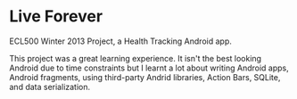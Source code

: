 Live Forever
==============
ECL500 Winter 2013 Project, a Health Tracking Android app.

This project was a great learning experience. It isn't the best looking Android
due to time constraints but I learnt a lot about writing Android apps,
Android fragments, using third-party Andrid libraries, Action Bars,
SQLite, and data serialization.
